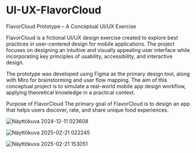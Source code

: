 # UI-UX-FlavorCloud
FlavorCloud Prototype – A Conceptual UI/UX Exercise

FlavorCloud is a fictional UI/UX design exercise created to explore best practices in user-centered design for mobile applications. The project focuses on designing an intuitive and visually appealing user interface while incorporating key principles of usability, accessibility, and interactive design.

The prototype was developed using Figma as the primary design tool, along with Miro for brainstorming and user flow mapping. The aim of this conceptual project is to simulate a real-world mobile app design workflow, applying theoretical knowledge in a practical context.

Purpose of FlavorCloud
The primary goal of FlavorCloud is to design an app that helps users discover, rate, and share unique food experiences. 

![Näyttökuva 2024-12-11 023608](https://github.com/user-attachments/assets/574cab62-dda1-41cb-90a8-6369f853b253)

![Näyttökuva 2025-02-21 022245](https://github.com/user-attachments/assets/ff68718a-6176-49c3-a4d1-d80ff7b77167)

![Näyttökuva 2025-02-21 153051](https://github.com/user-attachments/assets/6cd9691b-e26b-4b7c-a1e2-2642b2a11ee5)
